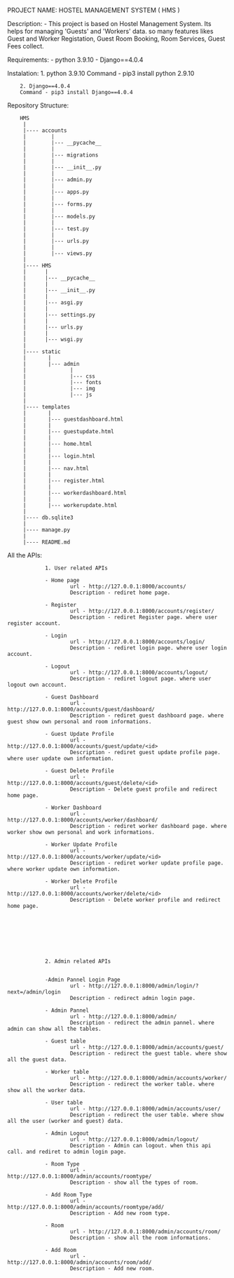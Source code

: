 

PROJECT NAME: HOSTEL MANAGEMENT SYSTEM ( HMS )

Description:
        - This project is based on Hostel Management System. Its helps for managing 'Guests' and 'Workers' data. so many features likes Guest and Worker Registation,
        Guest Room Booking, Room Services, Guest Fees collect.


Requirements:
        - python 3.9.10
        - Django==4.0.4

Instalation:
        1. python 3.9.10
        Command - pip3 install python 2.9.10

        2. Django==4.0.4
        Command - pip3 install Django==4.0.4



Repository Structure:

        HMS
         |
         |---- accounts
         |        |
         |        |--- __pycache__
         |        |
         |        |--- migrations
         |        |
         |        |--- __init__.py
         |        |
         |        |--- admin.py
         |        |
         |        |--- apps.py
         |        |
         |        |--- forms.py
         |        |
         |        |--- models.py
         |        |
         |        |--- test.py
         |        |
         |        |--- urls.py
         |        |
         |        |--- views.py
         |         
         |---- HMS
         |      |
         |      |--- __pycache__
         |      |
         |      |--- __init__.py
         |      |
         |      |--- asgi.py
         |      |
         |      |--- settings.py
         |      |
         |      |--- urls.py
         |      |
         |      |--- wsgi.py
         |
         |---- static
         |       |
         |       |--- admin
         |              |
         |              |--- css
         |              |--- fonts
         |              |--- img
         |              |--- js
         |
         |---- templates
         |       |
         |       |--- guestdashboard.html
         |       |
         |       |--- guestupdate.html
         |       |
         |       |--- home.html
         |       |
         |       |--- login.html
         |       |
         |       |--- nav.html
         |       |
         |       |--- register.html
         |       |
         |       |--- workerdashboard.html
         |       |
         |       |--- workerupdate.html
         |
         |---- db.sqlite3
         |
         |---- manage.py
         |
         |---- README.md





All the APIs:
                

                1. User related APIs

                - Home page
                        url - http://127.0.0.1:8000/accounts/
                        Description - rediret home page.

                - Register
                        url - http://127.0.0.1:8000/accounts/register/
                        Description - rediret Register page. where user register account.

                - Login
                        url - http://127.0.0.1:8000/accounts/login/
                        Description - rediret login page. where user login account.

                - Logout
                        url - http://127.0.0.1:8000/accounts/logout/
                        Description - rediret logout page. where user logout own account.

                - Guest Dashboard
                        url - http://127.0.0.1:8000/accounts/guest/dashboard/
                        Description - rediret guest dashboard page. where guest show own personal and room informations.

                - Guest Update Profile
                        url - http://127.0.0.1:8000/accounts/guest/update/<id>
                        Description - rediret guest update profile page. where user update own information.

                - Guest Delete Profile
                        url - http://127.0.0.1:8000/accounts/guest/delete/<id>
                        Description - Delete guest profile and redirect home page.

                - Worker Dashboard
                        url - http://127.0.0.1:8000/accounts/worker/dashboard/
                        Description - rediret worker dashboard page. where worker show own personal and work informations.

                - Worker Update Profile
                        url - http://127.0.0.1:8000/accounts/worker/update/<id>
                        Description - rediret worker update profile page. where worker update own information.

                - Worker Delete Profile
                        url - http://127.0.0.1:8000/accounts/worker/delete/<id>
                        Description - Delete worker profile and redirect home page.

                
                




                
                2. Admin related APIs


                -Admin Pannel Login Page
                        url - http://127.0.0.1:8000/admin/login/?next=/admin/login
                        Description - redirect admin login page.

                - Admin Pannel
                        url - http://127.0.0.1:8000/admin/
                        Description - redirect the admin pannel. where admin can show all the tables.

                - Guest table
                        url - http://127.0.0.1:8000/admin/accounts/guest/
                        Description - redirect the guest table. where show all the guest data.

                - Worker table
                        url - http://127.0.0.1:8000/admin/accounts/worker/
                        Description - redirect the worker table. where show all the worker data.

                - User table
                        url - http://127.0.0.1:8000/admin/accounts/user/
                        Description - redirect the user table. where show all the user (worker and guest) data.

                - Admin Logout
                        url - http://127.0.0.1:8000/admin/logout/
                        Description - Admin can logout. when this api call. and rediret to admin login page.

                - Room Type
                        url - http://127.0.0.1:8000/admin/accounts/roomtype/
                        Description - show all the types of room.

                - Add Room Type
                        url - http://127.0.0.1:8000/admin/accounts/roomtype/add/
                        Description - Add new room type.

                - Room
                        url - http://127.0.0.1:8000/admin/accounts/room/
                        Description - show all the room informations.

                - Add Room
                        url - http://127.0.0.1:8000/admin/accounts/room/add/
                        Description - Add new room.
